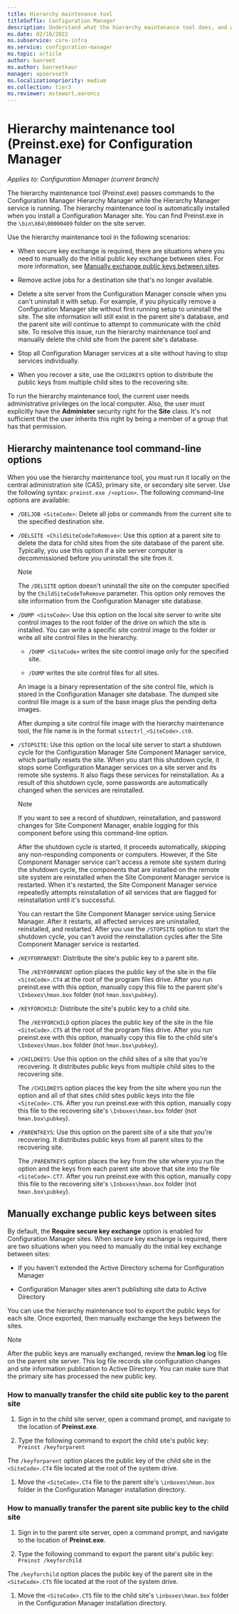 ```yaml
---
title: Hierarchy maintenance tool
titleSuffix: Configuration Manager
description: Understand what the hierarchy maintenance tool does, and why you might use it. Includes command-line options reference.
ms.date: 02/16/2022
ms.subservice: core-infra
ms.service: configuration-manager
ms.topic: article
author: banreet
ms.author: banreetkaur
manager: apoorvseth
ms.localizationpriority: medium
ms.collection: tier3
ms.reviewer: mstewart,aaroncz 
---
```


# Hierarchy maintenance tool (Preinst.exe) for Configuration Manager

*Applies to: Configuration Manager (current branch)*

The hierarchy maintenance tool (Preinst.exe) passes commands to the Configuration Manager Hierarchy Manager while the Hierarchy Manager service is running. The hierarchy maintenance tool is automatically installed when you install a Configuration Manager site. You can find Preinst.exe in the `\bin\X64\00000409` folder on the site server.

Use the hierarchy maintenance tool in the following scenarios:

- When secure key exchange is required, there are situations where you need to manually do the initial public key exchange between sites. For more information, see [Manually exchange public keys between sites](#BKMK_ManuallyExchangeKeys).

- Remove active jobs for a destination site that's no longer available.

- Delete a site server from the Configuration Manager console when you can't uninstall it with setup. For example, if you physically remove a Configuration Manager site without first running setup to uninstall the site. The site information will still exist in the parent site's database, and the parent site will continue to attempt to communicate with the child site. To resolve this issue, run the hierarchy maintenance tool and manually delete the child site from the parent site's database.

- Stop all Configuration Manager services at a site without having to stop services individually.

- When you recover a site, use the `CHILDKEYS` option to distribute the public keys from multiple child sites to the recovering site.

To run the hierarchy maintenance tool, the current user needs administrative privileges on the local computer. Also, the user must explicitly have the **Administer** security right for the **Site** class. It's not sufficient that the user inherits this right by being a member of a group that has that permission.

## Hierarchy maintenance tool command-line options

When you use the hierarchy maintenance tool, you must run it locally on the central administration site (CAS), primary site, or secondary site server. Use the following syntax: `preinst.exe /<option>`. The following command-line options are available:

- `/DELJOB <SiteCode>`: Delete all jobs or commands from the current site to the specified destination site.

- `/DELSITE <ChildSiteCodeToRemove>`: Use this option at a parent site to delete the data for child sites from the site database of the parent site. Typically, you use this option if a site server computer is decommissioned before you uninstall the site from it.

  > [!NOTE]
  > The `/DELSITE` option doesn't uninstall the site on the computer specified by the `ChildSiteCodeToRemove` parameter. This option only removes the site information from the Configuration Manager site database.

- `/DUMP <SiteCode>`: Use this option on the local site server to write site control images to the root folder of the drive on which the site is installed. You can write a specific site control image to the folder or write all site control files in the hierarchy.

  - `/DUMP <SiteCode>` writes the site control image only for the specified site.

  - `/DUMP` writes the site control files for all sites.

  An image is a binary representation of the site control file, which is stored in the Configuration Manager site database. The dumped site control file image is a sum of the base image plus the pending delta images.

  After dumping a site control file image with the hierarchy maintenance tool, the file name is in the format `sitectrl_<SiteCode>.ct0`.

- `/STOPSITE`: Use this option on the local site server to start a shutdown cycle for the Configuration Manager Site Component Manager service, which partially resets the site. When you start this shutdown cycle, it stops some Configuration Manager services on a site server and its remote site systems. It also flags these services for reinstallation. As a result of this shutdown cycle, some passwords are automatically changed when the services are reinstalled.

  > [!NOTE]
  > If you want to see a record of shutdown, reinstallation, and password changes for Site Component Manager, enable logging for this component before using this command-line option.

  After the shutdown cycle is started, it proceeds automatically, skipping any non-responding components or computers. However, if the Site Component Manager service can't access a remote site system during the shutdown cycle, the components that are installed on the remote site system are reinstalled when the Site Component Manager service is restarted. When it's restarted, the Site Component Manager service repeatedly attempts reinstallation of all services that are flagged for reinstallation until it's successful.

  You can restart the Site Component Manager service using Service Manager. After it restarts, all affected services are uninstalled, reinstalled, and restarted. After you use the `/STOPSITE` option to start the shutdown cycle, you can't avoid the reinstallation cycles after the Site Component Manager service is restarted.

- `/KEYFORPARENT`: Distribute the site's public key to a parent site.

  The `/KEYFORPARENT` option places the public key of the site in the file `<SiteCode>.CT4` at the root of the program files drive. After you run preinst.exe with this option, manually copy this file to the parent site's `\Inboxes\hman.box` folder (not `hman.box\pubkey`).

- `/KEYFORCHILD`: Distribute the site's public key to a child site.

   The `/KEYFORCHILD` option places the public key of the site in the file `<SiteCode>.CT5` at the root of the program files drive. After you run preinst.exe with this option, manually copy this file to the child site's `\Inboxes\hman.box` folder (not `hman.box\pubkey`).

- `/CHILDKEYS`: Use this option on the child sites of a site that you're recovering. It distributes public keys from multiple child sites to the recovering site.

  The `/CHILDKEYS` option places the key from the site where you run the option and all of that sites child sites public keys into the file `<SiteCode>.CT6`. After you run preinst.exe with this option, manually copy this file to the recovering site's `\Inboxes\hman.box` folder (not `hman.box\pubkey`).

- `/PARENTKEYS`: Use this option on the parent site of a site that you're recovering. It distributes public keys from all parent sites to the recovering site.

  The `/PARENTKEYS` option places the key from the site where you run the option and the keys from each parent site above that site into the file `<SiteCode>.CT7`. After you run preinst.exe with this option, manually copy this file to the recovering site's `\Inboxes\hman.box` folder (not `hman.box\pubkey`).

## <a name="BKMK_ManuallyExchangeKeys"></a> Manually exchange public keys between sites

By default, the **Require secure key exchange** option is enabled for Configuration Manager sites. When secure key exchange is required, there are two situations when you need to manually do the initial key exchange between sites:

- If you haven't extended the Active Directory schema for Configuration Manager

- Configuration Manager sites aren't publishing site data to Active Directory

You can use the hierarchy maintenance tool to export the public keys for each site. Once exported, then manually exchange the keys between the sites.

> [!NOTE]
> After the public keys are manually exchanged, review the **hman.log** log file on the parent site server. This log file records site configuration changes and site information publication to Active Directory. You can make sure that the primary site has processed the new public key.

### How to manually transfer the child site public key to the parent site

1. Sign in to the child site server, open a command prompt, and navigate to the location of **Preinst.exe**.

1. Type the following command to export the child site's public key: `Preinst /keyforparent`

  The `/keyforparent` option places the public key of the child site in the `<SiteCode>.CT4` file located at the root of the system drive.

1. Move the `<SiteCode>.CT4` file to the parent site's `\inboxes\hman.box` folder in the Configuration Manager installation directory.

### How to manually transfer the parent site public key to the child site

1. Sign in to the parent site server, open a command prompt, and navigate to the location of **Preinst.exe**.

1. Type the following command to export the parent site's public key: `Preinst /keyforchild`

  The `/keyforchild` option places the public key of the parent site in the `<SiteCode>.CT5` file located at the root of the system drive.

1. Move the `<SiteCode>.CT5` file to the child site's `\inboxes\hman.box` folder in the Configuration Manager installation directory.
